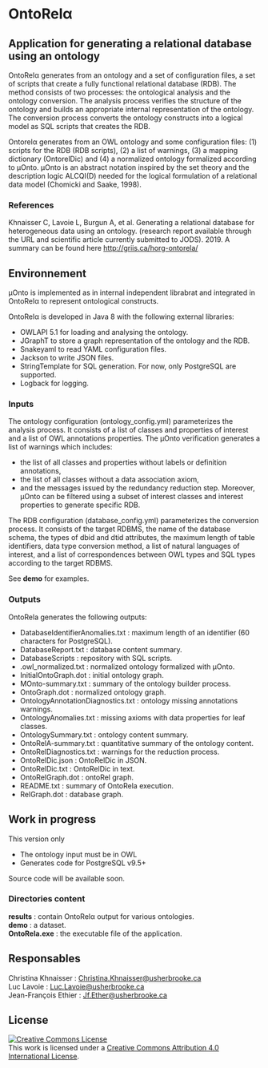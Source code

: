 # OntoRelα
## Application for generating a relational database using an ontology

OntoRelα generates from an ontology and a set of configuration files, a set of scripts that create a fully functional relational database (RDB). The method consists of two processes: the ontological analysis and the ontology conversion. The analysis process verifies the structure of the ontology and builds an appropriate internal representation of the ontology. The conversion process converts the ontology constructs into a logical model as SQL scripts that creates the RDB.

Ontorelα generates from an OWL ontology and some configuration files: (1) scripts for the RDB (RDB scripts), (2) a list of warnings, (3) a mapping dictionary (OntorelDic) and (4) a normalized ontology formalized according to μOnto. μOnto is an abstract notation inspired by the set theory and the description logic ALCQI(D) needed for the logical formulation of a relational data model (Chomicki and Saake, 1998).

### References
Khnaisser C, Lavoie L, Burgun A, et al. Generating a relational database for heterogeneous data using an ontology. (research report available through the URL and scientific article currently submitted to JODS). 2019. A summary can be found here http://griis.ca/horg-ontorela/

## Environnement
μOnto is implemented as in internal independent librabrat and integrated in OntoRelα to represent ontological constructs.

OntoRelα is developed in Java 8 with the following external libraries:
* OWLAPI 5.1 for loading and analysing the ontology.
* JGraphT to store a graph representation of the ontology and the RDB.
* Snakeyaml to read YAML configuration files.
* Jackson to write JSON files.
* StringTemplate for SQL generation. For now, only PostgreSQL are supported.
* Logback for logging.

### Inputs
The ontology configuration (ontology_config.yml) parameterizes the analysis process. It consists of a list of classes and properties of interest and a list of OWL annotations properties.
The μOnto verification generates a list of warnings which includes:
* the list of all classes and properties without labels or definition annotations,
* the list of all classes without a data association axiom,
* and the messages issued by the redundancy reduction step. Moreover,
μOnto can be filtered using a subset of interest classes and interest properties to generate specific RDB.

The RDB configuration (database_config.yml) parameterizes the conversion process. It consists of the target RDBMS, the name of the database schema, the types of dbid and dtid attributes, the maximum length of table identifiers, data type conversion method, a list of natural languages of interest, and a list of correspondences between OWL types and SQL types according to the target RDBMS.

See __demo__ for examples.

### Outputs
OntoRela generates the following outputs:
* DatabaseIdentifierAnomalies.txt : maximum length of an identifier (60 characters for PostgreSQL).
* DatabaseReport.txt : database content summary.
* DatabaseScripts : repository with SQL scripts.
* <ontologyname>.owl_normalized.txt : normalized ontology formalized with μOnto.
* InitialOntoGraph.dot : initial ontology graph.
* MOnto-summary.txt : summary of the ontology builder process.
* OntoGraph.dot : normalized ontology graph.
* OntologyAnnotationDiagnostics.txt : ontology missing annotations warnings.
* OntologyAnomalies.txt : missing axioms with data properties for leaf classes.
* OntologySummary.txt : ontology content summary.
* OntoRelA-summary.txt : quantitative summary of the ontology content.
* OntoRelDiagnostics.txt : warnings for the reduction process.
* OntoRelDic.json : OntoRelDic in JSON.
* OntoRelDic.txt :  OntoRelDic in text.
* OntoRelGraph.dot : ontoRel graph.
* README.txt : summary of OntoRela execution.
* RelGraph.dot : database graph.

## Work in progress
This version only
* The ontology input must be in OWL
* Generates code for PostgreSQL v9.5+

Source code will be available soon.

### Directories content
__results__ : contain OntoRelα output for various ontologies. <br>
__demo__ : a dataset. <br>
__OntoRela.exe__ : the executable file of the application.

## Responsables
Christina Khnaisser : Christina.Khnaisser@usherbrooke.ca <br>
Luc Lavoie : Luc.Lavoie@usherbrooke.ca <br>
Jean-François Ethier : Jf.Ether@usherbrooke.ca

## License
<a rel="license" href="http://creativecommons.org/licenses/by/4.0/"><img alt="Creative Commons License" style="border-width:0" src="https://i.creativecommons.org/l/by/4.0/88x31.png" /></a><br />This work is licensed under a <a rel="license" href="http://creativecommons.org/licenses/by/4.0/">Creative Commons Attribution 4.0 International License</a>.

